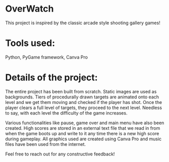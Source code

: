 # OverWatch
This project is inspired by the classic arcade style shooting gallery games!

# Tools used:
Python, PyGame framework, Canva Pro  

# Details of the project: 
The entire project has been built from scratch. Static images are used as backgrounds. Tiers of procedurally drawn targets are animated onto each level and we get them moving and checked if the player has shot. Once the player clears a full level of targets, they proceed to the next level. Needless to say, with each level the 
difficulty of the game increases.  
  
Various functionalities like pause, game over and main menu have also been created. High scores are stored in an external text file that we read in from when the game
boots up and write to it any time there is a new high score during gameplay. All graphics used are created using Canva Pro and music files have been used from the 
internet.  
  
Feel free to reach out for any constructive feedback!
